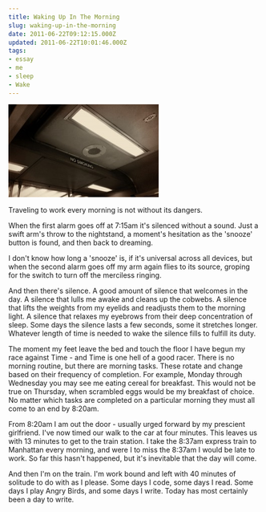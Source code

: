 ```yaml
---
title: Waking Up In The Morning
slug: waking-up-in-the-morning
date: 2011-06-22T09:12:15.000Z
updated: 2011-06-22T10:01:46.000Z
tags:
- essay
- me
- sleep
- Wake
---
```


<a rel="attachment wp-att-1429" href="http://blog.harrywolff.com/2011/06/waking-up-in-the-morning/20110622-091136-jpg/"><img class="alignright size-medium wp-image-1429" title="20110622-091136.jpg" src="/images/posts/2011/06/20110622-091136-300x185.jpg" alt="" width="300" height="185" /></a>

Traveling to work every morning is not without its dangers.

When the first alarm goes off at 7:15am it's silenced without a sound.  Just a swift arm's throw to the nightstand, a moment's hesitation as the 'snooze' button is found, and then back to dreaming.

I don't know how long a 'snooze' is, if it's universal across all devices, but when the second alarm goes off my arm again flies to its source, groping for the switch to turn off the merciless ringing.
<!--more-->
And then there's silence.  A good amount of silence that welcomes in the day.  A silence that lulls me awake and cleans up the cobwebs.  A silence that lifts the weights from my eyelids and readjusts them to the morning light.  A silence that relaxes my eyebrows from their deep concentration of sleep.  Some days the silence lasts a few seconds, some it stretches longer.  Whatever length of time is needed to wake the silence fills to fulfill its duty.

The moment my feet leave the bed and touch the floor I have begun my race against Time - and Time is one hell of a good racer.  There is no morning routine, but there are morning tasks.  These rotate and change based on their frequency of completion.  For example, Monday through Wednesday you may see me eating cereal for breakfast.  This would not be true on Thursday, when scrambled eggs would be my breakfast of choice.  No matter which tasks are completed on a particular morning they must all come to an end by 8:20am.

From 8:20am I am out the door - usually urged forward by my prescient girlfriend.  I've now timed our walk to the car at four minutes.  This leaves us with 13 minutes to get to the train station.  I take the 8:37am express train to Manhattan every morning, and were I to miss the 8:37am I would be late to work.  So far this hasn't happened, but it's inevitable that the day will come.

And then I'm on the train.  I'm work bound and left with 40 minutes of solitude to do with as I please.  Some days I code, some days I read.  Some days I play Angry Birds, and some days I write.  Today has most certainly been a day to write.
